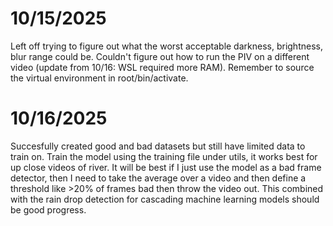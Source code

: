 # 10/15/2025
Left off trying to figure out what the worst acceptable darkness, brightness, blur range could be.
Couldn't figure out how to run the PIV on a different video (update from 10/16: WSL required more RAM).
Remember to source the virtual environment in root/bin/activate.
# 10/16/2025
Succesfully created good and bad datasets but still have limited data to train on.
Train the model using the training file under utils, it works best for up close videos of river.
It will be best if I just use the model as a bad frame detector, then I need to take the average over a video and then define a threshold like >20% of frames bad then throw the video out.
This combined with the rain drop detection for cascading machine learning models should be good progress.
